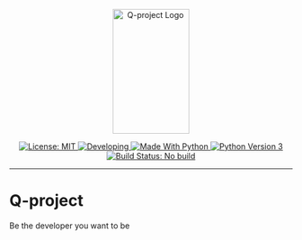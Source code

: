 <p align="center">
    <img src="https://raw.githubusercontent.com/HBinhCT/Q-project/master/logo.svg?sanitize=true" alt="Q-project Logo" width="136px" height="222px"/>
</p>
<p align="center">
    <a href="https://github.com/HBinhCT/Q-project/blob/master/LICENSE" rel="nofollow">
        <img src="https://img.shields.io/badge/license-MIT-green.svg" alt="License: MIT"/>
    </a>
    <a href="https://github.com/HBinhCT/Q-project/graphs/commit-activity">
        <img src="https://img.shields.io/badge/developing-true-green.svg" alt="Developing"/>
    </a>
    <a href="https://www.python.org/" rel="nofollow">
        <img src="https://img.shields.io/badge/made%20with-python-blue.svg" alt="Made With Python"/>
    </a>
    <a href="https://docs.python.org/3/" rel="nofollow">
        <img src="https://img.shields.io/badge/python-v3-blue.svg?logo=Python&logoColor=white" alt="Python Version 3"/>
    </a>
    <a href="https://github.com/HBinhCT/Q-project">
        <img src="https://img.shields.io/badge/build-no%20build-lightgray.svg" alt="Build Status: No build"/>
    </a>
</p>

___

# Q-project
Be the developer you want to be
